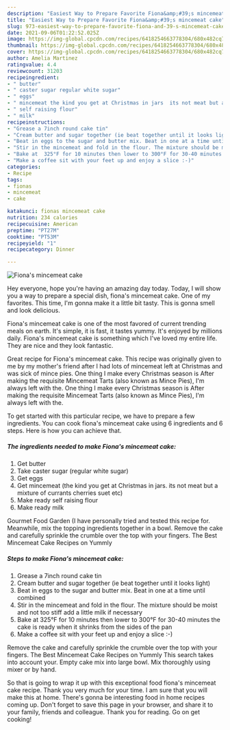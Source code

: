 ```yaml
---
description: "Easiest Way to Prepare Favorite Fiona&amp;#39;s mincemeat cake"
title: "Easiest Way to Prepare Favorite Fiona&amp;#39;s mincemeat cake"
slug: 973-easiest-way-to-prepare-favorite-fiona-and-39-s-mincemeat-cake
date: 2021-09-06T01:22:52.025Z
image: https://img-global.cpcdn.com/recipes/6418254663778304/680x482cq70/fionas-mincemeat-cake-recipe-main-photo.jpg
thumbnail: https://img-global.cpcdn.com/recipes/6418254663778304/680x482cq70/fionas-mincemeat-cake-recipe-main-photo.jpg
cover: https://img-global.cpcdn.com/recipes/6418254663778304/680x482cq70/fionas-mincemeat-cake-recipe-main-photo.jpg
author: Amelia Martinez
ratingvalue: 4.4
reviewcount: 31203
recipeingredient:
- " butter"
- " caster sugar regular white sugar"
- " eggs"
- " mincemeat the kind you get at Christmas in jars  its not meat but a mixture of currants cherries suet etc"
- " self raising flour"
- " milk"
recipeinstructions:
- "Grease a 7inch round cake tin"
- "Cream butter and sugar together (ie beat together until it looks light)"
- "Beat in eggs to the sugar and butter mix. Beat in one at a time until combined"
- "Stir in the mincemeat and fold in the flour. The mixture should be moist and not too stiff add a little milk if necessary"
- "Bake at  325°F for 10 minutes then lower to 300°F for 30-40 minutes the cake is ready when it shrinks from the sides of the pan"
- "Make a coffee sit with your feet up and enjoy a slice :-)"
categories:
- Recipe
tags:
- fionas
- mincemeat
- cake

katakunci: fionas mincemeat cake 
nutrition: 234 calories
recipecuisine: American
preptime: "PT27M"
cooktime: "PT53M"
recipeyield: "1"
recipecategory: Dinner

---
```



![Fiona&#39;s mincemeat cake](https://img-global.cpcdn.com/recipes/6418254663778304/680x482cq70/fionas-mincemeat-cake-recipe-main-photo.jpg)

Hey everyone, hope you're having an amazing day today. Today, I will show you a way to prepare a special dish, fiona&#39;s mincemeat cake. One of my favorites. This time, I'm gonna make it a little bit tasty. This is gonna smell and look delicious.

Fiona&#39;s mincemeat cake is one of the most favored of current trending meals on earth. It's simple, it is fast, it tastes yummy. It's enjoyed by millions daily. Fiona&#39;s mincemeat cake is something which I've loved my entire life. They are nice and they look fantastic.

Great recipe for Fiona&#39;s mincemeat cake. This recipe was originally given to me by my mother&#39;s friend after I had lots of mincemeat left at Christmas and was sick of mince pies. One thing I make every Christmas season is After making the requisite Mincemeat Tarts (also known as Mince Pies), I&#39;m always left with the. One thing I make every Christmas season is After making the requisite Mincemeat Tarts (also known as Mince Pies), I&#39;m always left with the.


To get started with this particular recipe, we have to prepare a few ingredients. You can cook fiona&#39;s mincemeat cake using 6 ingredients and 6 steps. Here is how you can achieve that.

<!--inarticleads1-->

##### The ingredients needed to make Fiona&#39;s mincemeat cake:

1. Get  butter
1. Take  caster sugar (regular white sugar)
1. Get  eggs
1. Get  mincemeat (the kind you get at Christmas in jars.  its not meat but a mixture of currants cherries suet etc)
1. Make ready  self raising flour
1. Make ready  milk


Gourmet Food Garden (I have personally tried and tested this recipe for. Meanwhile, mix the topping ingredients together in a bowl. Remove the cake and carefully sprinkle the crumble over the top with your fingers. The Best Mincemeat Cake Recipes on Yummly 

<!--inarticleads2-->

##### Steps to make Fiona&#39;s mincemeat cake:

1. Grease a 7inch round cake tin
1. Cream butter and sugar together (ie beat together until it looks light)
1. Beat in eggs to the sugar and butter mix. Beat in one at a time until combined
1. Stir in the mincemeat and fold in the flour. The mixture should be moist and not too stiff add a little milk if necessary
1. Bake at  325°F for 10 minutes then lower to 300°F for 30-40 minutes the cake is ready when it shrinks from the sides of the pan
1. Make a coffee sit with your feet up and enjoy a slice :-)


Remove the cake and carefully sprinkle the crumble over the top with your fingers. The Best Mincemeat Cake Recipes on Yummly This search takes into account your. Empty cake mix into large bowl. Mix thoroughly using mixer or by hand. 

So that is going to wrap it up with this exceptional food fiona&#39;s mincemeat cake recipe. Thank you very much for your time. I am sure that you will make this at home. There's gonna be interesting food in home recipes coming up. Don't forget to save this page in your browser, and share it to your family, friends and colleague. Thank you for reading. Go on get cooking!
